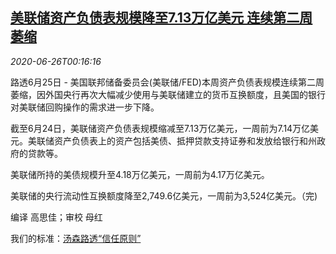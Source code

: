 <!--1593131021000-->
[美联储资产负债表规模降至7.13万亿美元 连续第二周萎缩](https://cn.reuters.com/article/fed-balance-sheet-0625-thur-idCNKBS23X01B)
------

<div><i>2020-06-26T00:16:16</i></div><div class="StandardArticleBody_body"><p>路透6月25日 - 美国联邦储备委员会(美联储/FED)本周资产负债表规模连续第二周萎缩，因外国央行再次大幅减少使用与美联储建立的货币互换额度，且美国的银行对美联储回购操作的需求进一步下降。 </p><p>截至6月24日，美联储资产负债表规模缩减至7.13万亿美元，一周前为7.14万亿美元。美联储资产负债表上的资产包括美债、抵押贷款支持证券和发放给银行和州政府的贷款等。 </p><p>美联储所持的美债规模升至4.18万亿美元，一周前为4.17万亿美元。 </p><p>美联储的央行流动性互换额度降至2,749.6亿美元，一周前为3,524亿美元。（完) </p><div class="Attribution_container"><div class="Attribution_attribution"><p class="Attribution_content">编译 高思佳；审校 母红 </p></div></div><div class="StandardArticleBody_trustBadgeContainer"><span class="StandardArticleBody_trustBadgeTitle">我们的标准：</span><span class="trustBadgeUrl"><a href="https://www.thomsonreuters.cn/content/dam/openweb/documents/pdf/china/brochures/about-us-1.pdf">汤森路透“信任原则”</a></span></div></div>
